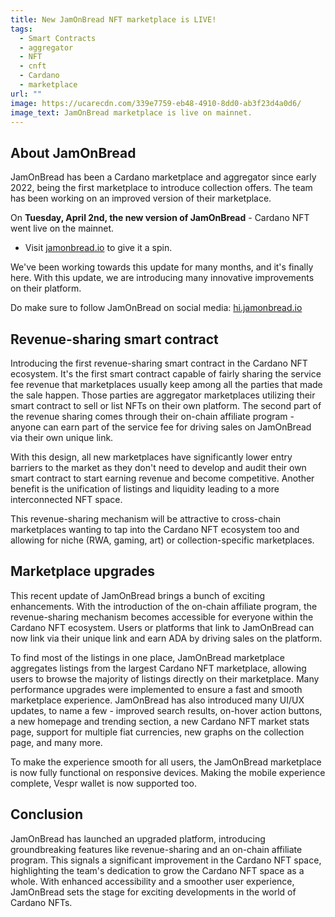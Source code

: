 ```yaml
---
title: New JamOnBread NFT marketplace is LIVE!
tags:
  - Smart Contracts
  - aggregator
  - NFT
  - cnft
  - Cardano
  - marketplace
url: ""
image: https://ucarecdn.com/339e7759-eb48-4910-8dd0-ab3f23d4a0d6/
image_text: JamOnBread marketplace is live on mainnet.
---
```


## **About JamOnBread**

JamOnBread has been a Cardano marketplace and aggregator since early 2022, being the first marketplace to introduce collection offers. The team has been working on an improved version of their marketplace.

On **Tuesday, April 2nd, the new version of JamOnBread** - Cardano NFT went live on the mainnet.

*   Visit [jamonbread.io](//jamonbread.io) to give it a spin.
    

We've been working towards this update for many months, and it's finally here. With this update, we are introducing many innovative improvements on their platform.  
  
Do make sure to follow JamOnBread on social media: [hi.jamonbread.io](https://hi.jamonbread.io)

## Revenue-sharing smart contract

Introducing the first revenue-sharing smart contract in the Cardano NFT ecosystem. It's the first smart contract capable of fairly sharing the service fee revenue that marketplaces usually keep among all the parties that made the sale happen. Those parties are aggregator marketplaces utilizing their smart contract to sell or list NFTs on their own platform. The second part of the revenue sharing comes through their on-chain affiliate program - anyone can earn part of the service fee for driving sales on JamOnBread via their own unique link.

With this design, all new marketplaces have significantly lower entry barriers to the market as they don't need to develop and audit their own smart contract to start earning revenue and become competitive. Another benefit is the unification of listings and liquidity leading to a more interconnected NFT space.

This revenue-sharing mechanism will be attractive to cross-chain marketplaces wanting to tap into the Cardano NFT ecosystem too and allowing for niche (RWA, gaming, art) or collection-specific marketplaces.

## Marketplace upgrades

This recent update of JamOnBread brings a bunch of exciting enhancements. With the introduction of the on-chain affiliate program, the revenue-sharing mechanism becomes accessible for everyone within the Cardano NFT ecosystem. Users or platforms that link to JamOnBread can now link via their unique link and earn ADA by driving sales on the platform.

To find most of the listings in one place, JamOnBread marketplace aggregates listings from the largest Cardano NFT marketplace, allowing users to browse the majority of listings directly on their marketplace. Many performance upgrades were implemented to ensure a fast and smooth marketplace experience. JamOnBread has also introduced many UI/UX updates, to name a few - improved search results, on-hover action buttons, a new homepage and trending section, a new Cardano NFT market stats page, support for multiple fiat currencies, new graphs on the collection page, and many more.

To make the experience smooth for all users, the JamOnBread marketplace is now fully functional on responsive devices. Making the mobile experience complete, Vespr wallet is now supported too.

## Conclusion

JamOnBread has launched an upgraded platform, introducing groundbreaking features like revenue-sharing and an on-chain affiliate program. This signals a significant improvement in the Cardano NFT space, highlighting the team's dedication to grow the Cardano NFT space as a whole. With enhanced accessibility and a smoother user experience, JamOnBread sets the stage for exciting developments in the world of Cardano NFTs.
